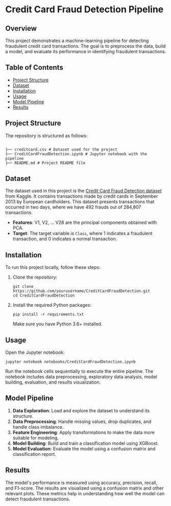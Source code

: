 
# Credit Card Fraud Detection Pipeline

## Overview

This project demonstrates a machine-learning pipeline for detecting fraudulent credit card transactions. The goal is to preprocess the data, build a model, and evaluate its performance in identifying fraudulent transactions.

## Table of Contents

- [Project Structure](#project-structure)
- [Dataset](#dataset)
- [Installation](#installation)
- [Usage](#usage)
- [Model Pipeline](#model-pipeline)
- [Results](#results)

## Project Structure

The repository is structured as follows:
```

├── creditcard.csv # Dataset used for the project
├── CreditCardFraudDetection.ipynb # Jupyter notebook with the pipeline
├── README.md # Project README file

````

## Dataset

The dataset used in this project is the [Credit Card Fraud Detection dataset](https://www.kaggle.com/mlg-ulb/creditcardfraud) from Kaggle. It contains transactions made by credit cards in September 2013 by European cardholders. This dataset presents transactions that occurred in two days, where we have 492 frauds out of 284,807 transactions.

- **Features**: V1, V2, … V28 are the principal components obtained with PCA.
- **Target**: The target variable is `Class`, where 1 indicates a fraudulent transaction, and 0 indicates a normal transaction.

## Installation

To run this project locally, follow these steps:

1. Clone the repository:

    ```
    git clone https://github.com/yourusername/CreditCardFraudDetection.git
    cd CreditCardFraudDetection
    ```

2. Install the required Python packages:

    ```
    pip install -r requirements.txt
    ```

    Make sure you have Python 3.6+ installed.

## Usage

Open the Jupyter notebook:

```
jupyter notebook notebooks/CreditCardFraudDetection.ipynb
````

Run the notebook cells sequentially to execute the entire pipeline. The notebook includes data preprocessing, exploratory data analysis, model building, evaluation, and results visualization.

## Model Pipeline

1. **Data Exploration**: Load and explore the dataset to understand its structure.
2. **Data Preprocessing**: Handle missing values, drop duplicates, and handle class imbalance.
3. **Feature Engineering**: Apply transformations to make the data more suitable for modeling.
4. **Model Building**: Build and train a classification model using XGBoost.
5. **Model Evaluation**: Evaluate the model using a confusion matrix and classification report.

## Results

The model's performance is measured using accuracy, precision, recall, and F1-score. The results are visualized using a confusion matrix and other relevant plots. These metrics help in understanding how well the model can detect fraudulent transactions.
